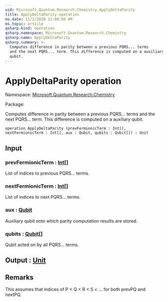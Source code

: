 ```yaml
---
uid: Microsoft.Quantum.Research.Chemistry.ApplyDeltaParity
title: ApplyDeltaParity operation
ms.date: 11/2/2020 12:00:00 AM
ms.topic: article
qsharp.kind: operation
qsharp.namespace: Microsoft.Quantum.Research.Chemistry
qsharp.name: ApplyDeltaParity
qsharp.summary: >-
  Computes difference in parity between a previous PQRS... terms
  and the next PQRS... term. This difference is computed on a auxiliary
  qubit.
---
```


# ApplyDeltaParity operation

Namespace: [Microsoft.Quantum.Research.Chemistry](xref:Microsoft.Quantum.Research.Chemistry)

Package: [](https://nuget.org/packages/)


Computes difference in parity between a previous PQRS... termsand the next PQRS... term. This difference is computed on a auxiliaryqubit.

```qsharp
operation ApplyDeltaParity (prevFermionicTerm : Int[], nextFermionicTerm : Int[], aux : Qubit, qubits : Qubit[]) : Unit
```


## Input

### prevFermionicTerm : [Int](xref:microsoft.quantum.lang-ref.int)[]

List of indices to previous PQRS... terms.


### nextFermionicTerm : [Int](xref:microsoft.quantum.lang-ref.int)[]

List of indices to next PQRS... terms.


### aux : [Qubit](xref:microsoft.quantum.lang-ref.qubit)

Auxiliary qubit onto which parity computation results are stored.


### qubits : [Qubit](xref:microsoft.quantum.lang-ref.qubit)[]

Qubit acted on by all PQRS... terms.



## Output : [Unit](xref:microsoft.quantum.lang-ref.unit)



## Remarks

This assumes that indices of P < Q < R < S < ... for both prevPQ and nextPQ.